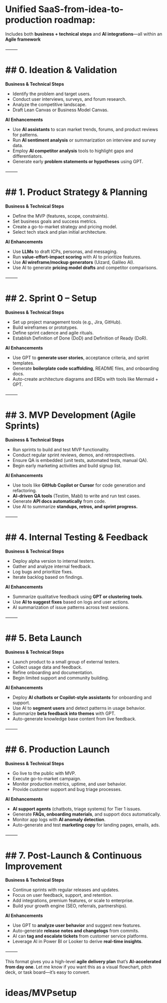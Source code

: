 # **Unified SaaS-from-idea-to-production roadmap**:

Includes both **business + technical steps** and **AI integrations**—all within an **Agile framework**

⸻

# ## 0. Ideation & Validation

**Business & Technical Steps**
* Identify the problem and target users.
* Conduct user interviews, surveys, and forum research.
* Analyze the competitive landscape.
* Draft Lean Canvas or Business Model Canvas.

**AI Enhancements**
* Use **AI assistants** to scan market trends, forums, and product reviews for patterns.
* Run **AI sentiment analysis** or summarization on interview and survey data.
* Employ **AI competitor analysis** tools to highlight gaps and differentiators.
* Generate early **problem statements or hypotheses** using GPT.

⸻

# ## 1. Product Strategy & Planning

**Business & Technical Steps**
* Define the MVP (features, scope, constraints).
* Set business goals and success metrics.
* Create a go-to-market strategy and pricing model.
* Select tech stack and plan initial architecture.

**AI Enhancements**
* Use **LLMs** to draft ICPs, personas, and messaging.
* Run **value-effort-impact scoring** with AI to prioritize features.
* Use **AI wireframe/mockup generators** (Uizard, Galileo AI).
* Use AI to generate **pricing model drafts** and competitor comparisons.

⸻

# ## 2. Sprint 0 – Setup

**Business & Technical Steps**
* Set up project management tools (e.g., Jira, GitHub).
* Build wireframes or prototypes.
* Define sprint cadence and agile rituals.
* Establish Definition of Done (DoD) and Definition of Ready (DoR).

**AI Enhancements**
* Use GPT to **generate user stories**, acceptance criteria, and sprint templates.
* Generate **boilerplate code scaffolding**, README files, and onboarding docs.
* Auto-create architecture diagrams and ERDs with tools like Mermaid + GPT.

⸻

# ## 3. MVP Development (Agile Sprints)

**Business & Technical Steps**
* Run sprints to build and test MVP functionality.
* Conduct regular sprint reviews, demos, and retrospectives.
* Ensure QA is embedded (unit tests, automated tests, manual QA).
* Begin early marketing activities and build signup list.

**AI Enhancements**
* Use tools like **GitHub Copilot or Cursor** for code generation and refactoring.
* **AI-driven QA tools** (Testim, Mabl) to write and run test cases.
* Generate **API docs automatically** from code.
* Use AI to summarize **standups, retros, and sprint progress.**

⸻

# ## 4. Internal Testing & Feedback

**Business & Technical Steps**
* Deploy alpha version to internal testers.
* Gather and analyze internal feedback.
* Log bugs and prioritize fixes.
* Iterate backlog based on findings.

**AI Enhancements**
* Summarize qualitative feedback using **GPT or clustering tools**.
* Use **AI to suggest fixes** based on logs and user actions.
* AI summarization of issue patterns across test sessions.

⸻

# ## 5. Beta Launch

**Business & Technical Steps**
* Launch product to a small group of external testers.
* Collect usage data and feedback.
* Refine onboarding and documentation.
* Begin limited support and community building.

**AI Enhancements**
* Deploy **AI chatbots or Copilot-style assistants** for onboarding and support.
* Use AI to **segment users** and detect patterns in usage behavior.
* Summarize **beta feedback into themes** with GPT.
* Auto-generate knowledge base content from live feedback.

⸻

# ## 6. Production Launch

**Business & Technical Steps**
* Go live to the public with MVP.
* Execute go-to-market campaign.
* Monitor production metrics, uptime, and user behavior.
* Provide customer support and bug triage processes.

**AI Enhancements**
* **AI support agents** (chatbots, triage systems) for Tier 1 issues.
* Generate **FAQs, onboarding materials**, and support docs automatically.
* Monitor app logs with **AI anomaly detection**.
* Auto-generate and test **marketing copy** for landing pages, emails, ads.

⸻

# ## 7. Post-Launch & Continuous Improvement

**Business & Technical Steps**
* Continue sprints with regular releases and updates.
* Focus on user feedback, support, and retention.
* Add integrations, premium features, or scale to enterprise.
* Build your growth engine (SEO, referrals, partnerships).

**AI Enhancements**
* Use GPT to **analyze user behavior** and suggest new features.
* Auto-generate **release notes and changelogs** from commits.
* AI can **tag and escalate tickets** from customer service platforms.
* Leverage AI in Power BI or Looker to derive **real-time insights**.

⸻

This format gives you a high-level **agile delivery plan** that’s **AI-accelerated from day one**. Let me know if you want this as a visual flowchart, pitch deck, or task board—it’s easy to convert.
# ideas/MVPsetup
